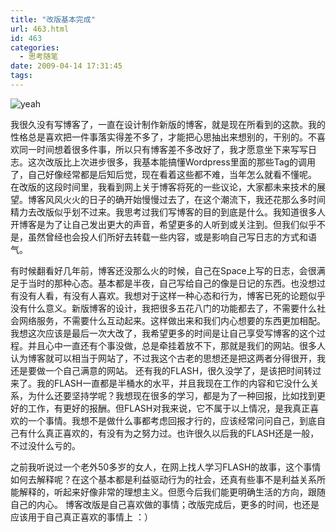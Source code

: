 ```yaml
---
title: "改版基本完成"
url: 463.html
id: 463
categories:
  - 思考随笔
date: 2009-04-14 17:31:45
tags:
---
```


![yeah](../../../images/2009/yeah.jpg "yeah") 

我很久没有写博客了，一直在设计制作新版的博客，就是现在所看到的这款。我的性格总是喜欢把一件事落实得差不多了，才能把心思抽出来想别的，干别的。不喜欢同一时间想着很多件事，所以只有博客差不多改好了，我才愿意坐下来写写日志。这次改版比上次进步很多，我基本能搞懂Wordpress里面的那些Tag的调用了，自己好像经常都是后知后觉，现在看着这些都不难，当年怎么就看不懂呢。 在改版的这段时间里，我看到网上关于博客将死的一些议论，大家都未来技术的展望。博客风风火火的日子的确开始慢慢过去了，在这个潮流下，我还花那么多时间精力去改版似乎划不过来。我思考过我们写博客的目的到底是什么。我知道很多人开博客是为了让自己发出更大的声音，希望更多的人听到或关注到。但我们似乎不是，虽然曾经也会投人们所好去转载一些内容，或是影响自己写日志的方式和语气。 

有时候翻看好几年前，博客还没那么火的时候，自己在Space上写的日志，会很满足于当时的那种心态。基本都是半夜，自己写给自己的像是日记的东西。也没想过有没有人看，有没有人喜欢。我想对于这样一种心态和行为，博客已死的论题似乎没有什么意义。新版博客的设计，我把很多五花八门的功能都去了，不需要什么社会网络服务，不需要什么互动起来。这样做出来和我们内心想要的东西更加相配。 我想这次应该是最后一次大改了，我希望更多的时间是让自己享受写博客的这个过程。并且心中一直还有个事没做，总是牵挂着放不下，那就是我们的网站。很多人认为博客就可以相当于网站了，不过我这个古老的思想还是把这两者分得很开，我还是要做一个自己满意的网站。 还有我的FLASH，很久没学了，是该把时间转过来了。我的FLASH一直都是半桶水的水平，并且我现在工作的内容和它没什么关系，为什么还要坚持学呢？我想现在很多的学习，都是为了一种回报，比如找到更好的工作，有更好的报酬。但FLASH对我来说，它不属于以上情况，是我真正喜欢的一个事情。我想不是做什么事都考虑回报才行的，应该经常问问自己，到底自己有什么真正喜欢的，有没有为之努力过。也许很久以后我的FLASH还是一般，不过没什么亏的。 

之前我听说过一个老外50多岁的女人，在网上找人学习FLASH的故事，这个事情如何去解释呢？在这个基本都是利益驱动行为的社会，还真有些事不是利益关系所能解释的，听起来好像非常的理想主义。但愿今后我们能更明确生活的方向，跟随自己的内心。 博客改版是自己喜欢做的事情；改版完成后，更多的时间，也还是应该用于自己真正喜欢的事情上 ：）